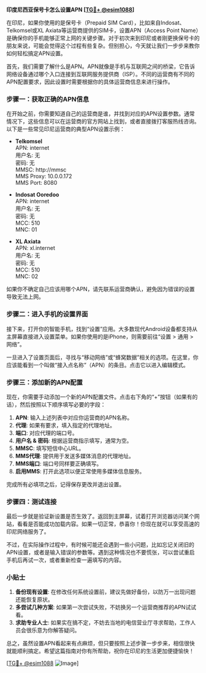 **印度尼西亚保号卡怎么设置APN [[TG💪+ @esim1088](https://t.me/s/esim1088)]**

在印尼，如果你使用的是保号卡（Prepaid SIM Card），比如来自Indosat、Telkomsel或XL Axiata等运营商提供的SIM卡，设置APN（Access Point Name）是确保你的手机能够正常上网的关键步骤。对于初次来到印尼或者刚更换保号卡的朋友来说，可能会觉得这个过程有些复杂。但别担心，今天就让我们一步步来教你如何轻松搞定APN设置。

首先，我们需要了解什么是APN。APN就像是手机与互联网之间的桥梁，它告诉网络设备通过哪个入口连接到互联网服务提供商（ISP）。不同的运营商有不同的APN配置要求，因此设置时需要根据你的具体运营商信息来进行操作。

### 步骤一：获取正确的APN信息

在开始之前，你需要知道自己的运营商是谁，并找到对应的APN设置参数。通常情况下，这些信息可以在运营商的官方网站上找到，或者直接拨打客服热线咨询。以下是一些常见印尼运营商的典型APN设置示例：

- **Telkomsel**  
  APN: internet  
  用户名: 无  
  密码: 无  
  MMSC: http://mmsc  
  MMS Proxy: 10.0.0.172  
  MMS Port: 8080  

- **Indosat Ooredoo**  
  APN: internet  
  用户名: 无  
  密码: 无  
  MCC: 510  
  MNC: 01  

- **XL Axiata**  
  APN: xl.internet  
  用户名: 无  
  密码: 无  
  MCC: 510  
  MNC: 02  

如果你不确定自己应该用哪个APN，请先联系运营商确认，避免因为错误的设置导致无法上网。

### 步骤二：进入手机的设置界面

接下来，打开你的智能手机，找到“设置”应用。大多数现代Android设备都支持从主屏幕直接进入设置菜单。如果你使用的是iPhone，则需要前往“设置 > 通用 > 网络”。

一旦进入了设置页面后，寻找与“移动网络”或“蜂窝数据”相关的选项。在这里，你应该能看到一个叫做“接入点名称”（APN）的条目。点击它以进入编辑模式。

### 步骤三：添加新的APN配置

现在，你需要手动添加一个新的APN配置文件。点击右下角的“+”按钮（如果有的话），然后按照以下顺序填写必要的字段：

1. **APN**: 输入上述列表中对应你运营商的APN名称。
2. **代理**: 如果有要求，填入指定的代理地址。
3. **端口**: 对应代理的端口号。
4. **用户名 & 密码**: 根据运营商指示填写，通常为空。
5. **MMSC**: 填写短信中心URL。
6. **MMS代理**: 提供用于发送多媒体消息的代理地址。
7. **MMS端口**: 端口号同样要正确填写。
8. **启用MMS**: 打开此选项以便正常使用多媒体信息服务。

完成所有必填项之后，记得保存更改并退出设置。

### 步骤四：测试连接

最后一步就是验证新设置是否生效了。返回到主屏幕，试着打开浏览器访问某个网站，看看是否能成功加载内容。如果一切正常，恭喜你！你现在就可以享受高速的印尼网络服务了。

不过，在实际操作过程中，有时候可能还会遇到一些小问题，比如忘记关闭旧的APN设置，或者是输入错误的参数等。遇到这种情况也不要慌张，可以尝试重启手机后再试一次，或者重新检查一遍填写的内容。

### 小贴士

1. **备份现有设置**: 在修改任何系统设置前，建议先做好备份，以防万一出现问题还能恢复原状。
2. **多尝试几种方案**: 如果第一次尝试失败，不妨换另一个运营商推荐的APN试试看。
3. **求助专业人士**: 如果实在搞不定，不妨去当地的电信营业厅寻求帮助，工作人员会很乐意为你解答疑问。

总之，虽然设置APN看起来有点麻烦，但只要按照上述步骤一步步来，相信很快就能顺利搞定。希望这篇指南对你有所帮助，祝你在印尼的生活更加便捷愉快！

[[TG💪+ @esim1088](https://t.me/s/esim1088) ![Image](https://i.postimg.cc/4NQfJmqS/Snipaste-2025-05-13-00-14-12.png)]